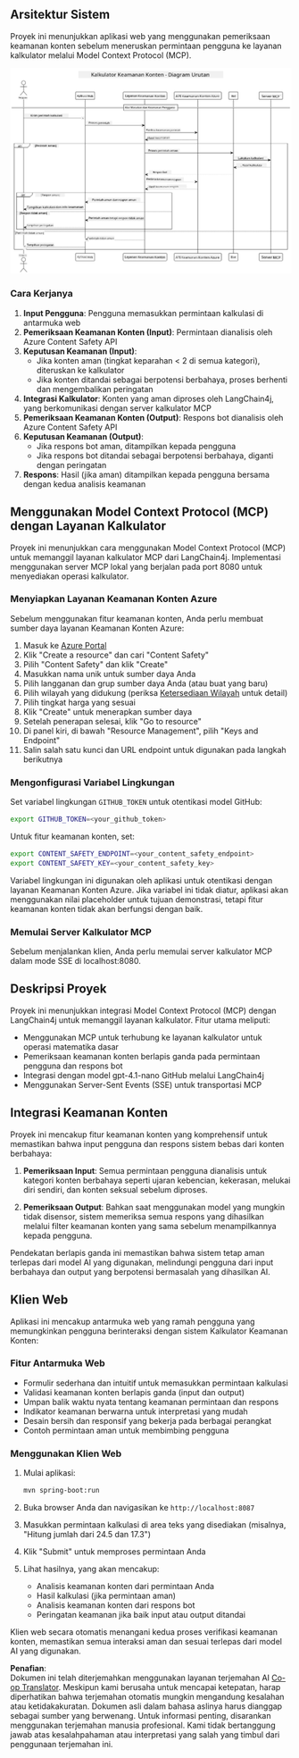 <!--
CO_OP_TRANSLATOR_METADATA:
{
  "original_hash": "e5ea5e7582f70008ea9bec3b3820f20a",
  "translation_date": "2025-05-17T14:29:29+00:00",
  "source_file": "04-PracticalImplementation/samples/java/containerapp/README.md",
  "language_code": "id"
}
-->
## Arsitektur Sistem

Proyek ini menunjukkan aplikasi web yang menggunakan pemeriksaan keamanan konten sebelum meneruskan permintaan pengguna ke layanan kalkulator melalui Model Context Protocol (MCP).

![Diagram Arsitektur Sistem](../../../../../../translated_images/plant.84b061907411570c4d69e747b3f5569a0783a9b3e7b81a8e0ffee5a0a459f312.id.png)

### Cara Kerjanya

1. **Input Pengguna**: Pengguna memasukkan permintaan kalkulasi di antarmuka web
2. **Pemeriksaan Keamanan Konten (Input)**: Permintaan dianalisis oleh Azure Content Safety API
3. **Keputusan Keamanan (Input)**:
   - Jika konten aman (tingkat keparahan < 2 di semua kategori), diteruskan ke kalkulator
   - Jika konten ditandai sebagai berpotensi berbahaya, proses berhenti dan mengembalikan peringatan
4. **Integrasi Kalkulator**: Konten yang aman diproses oleh LangChain4j, yang berkomunikasi dengan server kalkulator MCP
5. **Pemeriksaan Keamanan Konten (Output)**: Respons bot dianalisis oleh Azure Content Safety API
6. **Keputusan Keamanan (Output)**:
   - Jika respons bot aman, ditampilkan kepada pengguna
   - Jika respons bot ditandai sebagai berpotensi berbahaya, diganti dengan peringatan
7. **Respons**: Hasil (jika aman) ditampilkan kepada pengguna bersama dengan kedua analisis keamanan

## Menggunakan Model Context Protocol (MCP) dengan Layanan Kalkulator

Proyek ini menunjukkan cara menggunakan Model Context Protocol (MCP) untuk memanggil layanan kalkulator MCP dari LangChain4j. Implementasi menggunakan server MCP lokal yang berjalan pada port 8080 untuk menyediakan operasi kalkulator.

### Menyiapkan Layanan Keamanan Konten Azure

Sebelum menggunakan fitur keamanan konten, Anda perlu membuat sumber daya layanan Keamanan Konten Azure:

1. Masuk ke [Azure Portal](https://portal.azure.com)
2. Klik "Create a resource" dan cari "Content Safety"
3. Pilih "Content Safety" dan klik "Create"
4. Masukkan nama unik untuk sumber daya Anda
5. Pilih langganan dan grup sumber daya Anda (atau buat yang baru)
6. Pilih wilayah yang didukung (periksa [Ketersediaan Wilayah](https://azure.microsoft.com/en-us/global-infrastructure/services/?products=cognitive-services) untuk detail)
7. Pilih tingkat harga yang sesuai
8. Klik "Create" untuk menerapkan sumber daya
9. Setelah penerapan selesai, klik "Go to resource"
10. Di panel kiri, di bawah "Resource Management", pilih "Keys and Endpoint"
11. Salin salah satu kunci dan URL endpoint untuk digunakan pada langkah berikutnya

### Mengonfigurasi Variabel Lingkungan

Set variabel lingkungan `GITHUB_TOKEN` untuk otentikasi model GitHub:
```sh
export GITHUB_TOKEN=<your_github_token>
```

Untuk fitur keamanan konten, set:
```sh
export CONTENT_SAFETY_ENDPOINT=<your_content_safety_endpoint>
export CONTENT_SAFETY_KEY=<your_content_safety_key>
```

Variabel lingkungan ini digunakan oleh aplikasi untuk otentikasi dengan layanan Keamanan Konten Azure. Jika variabel ini tidak diatur, aplikasi akan menggunakan nilai placeholder untuk tujuan demonstrasi, tetapi fitur keamanan konten tidak akan berfungsi dengan baik.

### Memulai Server Kalkulator MCP

Sebelum menjalankan klien, Anda perlu memulai server kalkulator MCP dalam mode SSE di localhost:8080.

## Deskripsi Proyek

Proyek ini menunjukkan integrasi Model Context Protocol (MCP) dengan LangChain4j untuk memanggil layanan kalkulator. Fitur utama meliputi:

- Menggunakan MCP untuk terhubung ke layanan kalkulator untuk operasi matematika dasar
- Pemeriksaan keamanan konten berlapis ganda pada permintaan pengguna dan respons bot
- Integrasi dengan model gpt-4.1-nano GitHub melalui LangChain4j
- Menggunakan Server-Sent Events (SSE) untuk transportasi MCP

## Integrasi Keamanan Konten

Proyek ini mencakup fitur keamanan konten yang komprehensif untuk memastikan bahwa input pengguna dan respons sistem bebas dari konten berbahaya:

1. **Pemeriksaan Input**: Semua permintaan pengguna dianalisis untuk kategori konten berbahaya seperti ujaran kebencian, kekerasan, melukai diri sendiri, dan konten seksual sebelum diproses.

2. **Pemeriksaan Output**: Bahkan saat menggunakan model yang mungkin tidak disensor, sistem memeriksa semua respons yang dihasilkan melalui filter keamanan konten yang sama sebelum menampilkannya kepada pengguna.

Pendekatan berlapis ganda ini memastikan bahwa sistem tetap aman terlepas dari model AI yang digunakan, melindungi pengguna dari input berbahaya dan output yang berpotensi bermasalah yang dihasilkan AI.

## Klien Web

Aplikasi ini mencakup antarmuka web yang ramah pengguna yang memungkinkan pengguna berinteraksi dengan sistem Kalkulator Keamanan Konten:

### Fitur Antarmuka Web

- Formulir sederhana dan intuitif untuk memasukkan permintaan kalkulasi
- Validasi keamanan konten berlapis ganda (input dan output)
- Umpan balik waktu nyata tentang keamanan permintaan dan respons
- Indikator keamanan berwarna untuk interpretasi yang mudah
- Desain bersih dan responsif yang bekerja pada berbagai perangkat
- Contoh permintaan aman untuk membimbing pengguna

### Menggunakan Klien Web

1. Mulai aplikasi:
   ```sh
   mvn spring-boot:run
   ```

2. Buka browser Anda dan navigasikan ke `http://localhost:8087`

3. Masukkan permintaan kalkulasi di area teks yang disediakan (misalnya, "Hitung jumlah dari 24.5 dan 17.3")

4. Klik "Submit" untuk memproses permintaan Anda

5. Lihat hasilnya, yang akan mencakup:
   - Analisis keamanan konten dari permintaan Anda
   - Hasil kalkulasi (jika permintaan aman)
   - Analisis keamanan konten dari respons bot
   - Peringatan keamanan jika baik input atau output ditandai

Klien web secara otomatis menangani kedua proses verifikasi keamanan konten, memastikan semua interaksi aman dan sesuai terlepas dari model AI yang digunakan.

**Penafian**:  
Dokumen ini telah diterjemahkan menggunakan layanan terjemahan AI [Co-op Translator](https://github.com/Azure/co-op-translator). Meskipun kami berusaha untuk mencapai ketepatan, harap diperhatikan bahwa terjemahan otomatis mungkin mengandung kesalahan atau ketidakakuratan. Dokumen asli dalam bahasa aslinya harus dianggap sebagai sumber yang berwenang. Untuk informasi penting, disarankan menggunakan terjemahan manusia profesional. Kami tidak bertanggung jawab atas kesalahpahaman atau interpretasi yang salah yang timbul dari penggunaan terjemahan ini.